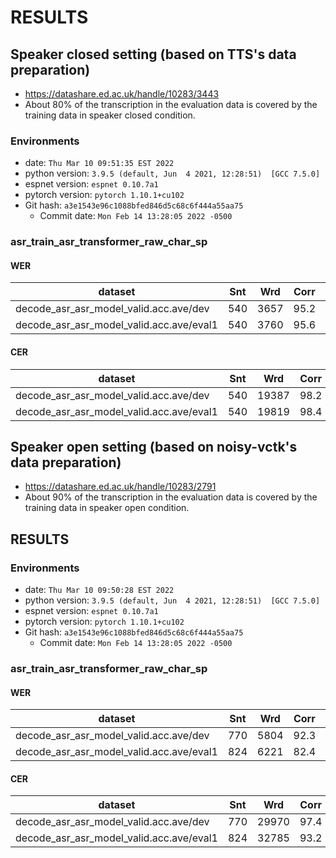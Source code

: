 <!-- Generated by scripts/utils/show_asr_result.sh -->
# RESULTS

## Speaker closed setting (based on TTS's data preparation)
- https://datashare.ed.ac.uk/handle/10283/3443
- About 80% of the transcription in the evaluation data is covered by the training data in speaker closed condition.

### Environments
- date: `Thu Mar 10 09:51:35 EST 2022`
- python version: `3.9.5 (default, Jun  4 2021, 12:28:51)  [GCC 7.5.0]`
- espnet version: `espnet 0.10.7a1`
- pytorch version: `pytorch 1.10.1+cu102`
- Git hash: `a3e1543e96c1088bfed846d5c68c6f444a55aa75`
  - Commit date: `Mon Feb 14 13:28:05 2022 -0500`

### asr_train_asr_transformer_raw_char_sp
#### WER

|dataset|Snt|Wrd|Corr|Sub|Del|Ins|Err|S.Err|
|---|---|---|---|---|---|---|---|---|
|decode_asr_asr_model_valid.acc.ave/dev|540|3657|95.2|4.0|0.7|0.6|5.4|18.7|
|decode_asr_asr_model_valid.acc.ave/eval1|540|3760|95.6|3.6|0.8|0.5|4.9|19.4|

#### CER

|dataset|Snt|Wrd|Corr|Sub|Del|Ins|Err|S.Err|
|---|---|---|---|---|---|---|---|---|
|decode_asr_asr_model_valid.acc.ave/dev|540|19387|98.2|0.8|1.0|0.5|2.2|18.7|
|decode_asr_asr_model_valid.acc.ave/eval1|540|19819|98.4|0.7|0.9|0.5|2.1|19.4|

## Speaker open setting (based on noisy-vctk's data preparation)
- https://datashare.ed.ac.uk/handle/10283/2791
- About 90% of the transcription in the evaluation data is covered by the training data in speaker open condition.

## RESULTS
### Environments
- date: `Thu Mar 10 09:50:28 EST 2022`
- python version: `3.9.5 (default, Jun  4 2021, 12:28:51)  [GCC 7.5.0]`
- espnet version: `espnet 0.10.7a1`
- pytorch version: `pytorch 1.10.1+cu102`
- Git hash: `a3e1543e96c1088bfed846d5c68c6f444a55aa75`
  - Commit date: `Mon Feb 14 13:28:05 2022 -0500`

### asr_train_asr_transformer_raw_char_sp
#### WER

|dataset|Snt|Wrd|Corr|Sub|Del|Ins|Err|S.Err|
|---|---|---|---|---|---|---|---|---|
|decode_asr_asr_model_valid.acc.ave/dev|770|5804|92.3|6.8|0.9|1.0|8.7|32.7|
|decode_asr_asr_model_valid.acc.ave/eval1|824|6221|82.4|14.5|3.0|1.4|19.0|59.2|

#### CER

|dataset|Snt|Wrd|Corr|Sub|Del|Ins|Err|S.Err|
|---|---|---|---|---|---|---|---|---|
|decode_asr_asr_model_valid.acc.ave/dev|770|29970|97.4|1.1|1.4|0.6|3.2|32.7|
|decode_asr_asr_model_valid.acc.ave/eval1|824|32785|93.2|2.5|4.3|0.9|7.7|59.2|